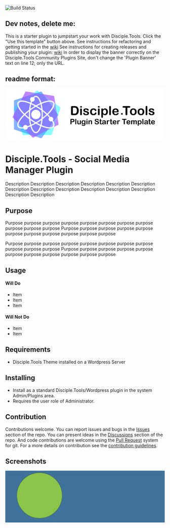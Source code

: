 ![Build Status](https://github.com/thecodezone/disciple-tools-social-media-manager/actions/workflows/ci.yml/badge.svg?branch=master)

## Dev notes, delete me:

This is a starter plugin to jumpstart your work with Disciple.Tools.
Click the "Use this template" button above.
See instructions for refactoring and getting started in the [wiki](https://github.com/thecodezone/disciple-tools-social-media-manager/wiki)
See instructions for creating releases and publishing your plugin: [wiki](https://github.com/thecodezone/disciple-tools-social-media-manager/wiki)
In order to display the banner correctly on the Disciple.Tools Community Plugins Site, don't change the 'Plugin Banner' text on line 12; only the URL.

## readme format:

![Plugin Banner](https://raw.githubusercontent.com/thecodezone/disciple-tools-social-media-manager/b30402d97895e3f911efcb47fb8f29ccd1eb92e5/documentation/banner.png)

# Disciple.Tools - Social Media Manager Plugin

Description Description Description Description Description Description Description
Description Description Description Description Description Description Description

## Purpose

Purpose purpose purpose purpose purpose purpose purpose purpose purpose purpose purpose
Purpose purpose purpose purpose purpose purpose purpose purpose purpose purpose purpose

Purpose purpose purpose purpose purpose purpose purpose purpose purpose purpose purpose
Purpose purpose purpose purpose purpose purpose purpose purpose purpose purpose purpose

## Usage

#### Will Do

- Item
- Item
- Item

#### Will Not Do

- Item
- Item

## Requirements

- Disciple.Tools Theme installed on a Wordpress Server

## Installing

- Install as a standard Disciple.Tools/Wordpress plugin in the system Admin/Plugins area.
- Requires the user role of Administrator.

## Contribution

Contributions welcome. You can report issues and bugs in the
[Issues](https://github.com/thecodezone/disciple-tools-social-media-manager/issues) section of the repo. You can present ideas
in the [Discussions](https://github.com/thecodezone/disciple-tools-social-media-manager/discussions) section of the repo. And
code contributions are welcome using the [Pull Request](https://github.com/thecodezone/disciple-tools-social-media-manager/pulls)
system for git. For a more details on contribution see the
[contribution guidelines](https://github.com/thecodezone/disciple-tools-social-media-manager/blob/master/CONTRIBUTING.md).

## Screenshots

![screenshot](documentation/community/starter-banners/banner-blue-green.png)
